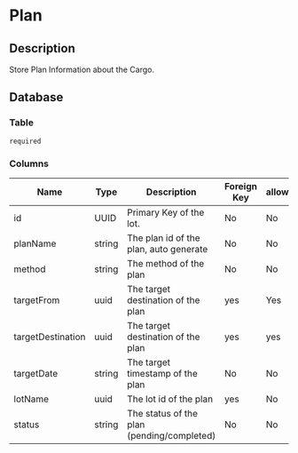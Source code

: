 # Plan

## Description

Store Plan Information about the Cargo.

## Database

### Table

`required`

### Columns

| Name              | Type   | Description                                | Foreign Key | allowedNull |
|-------------------|--------|--------------------------------------------|-------------|-------------|
| id                | UUID   | Primary Key of the lot.                    | No          | No          |
| planName          | string | The plan id of the plan, auto generate     | No          | No          |
| method            | string | The method of the plan                     | No          | No          |
| targetFrom        | uuid   | The target destination of the plan         | yes         | Yes         |
| targetDestination | uuid   | The target destination of the plan         | yes         | yes         |
| targetDate        | string | The target timestamp of the plan           | No          | No          |
| lotName           | uuid   | The lot id of the plan                     | yes         | No          |
| status            | string | The status of the plan (pending/completed) | No          | No          |
